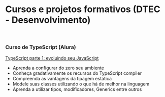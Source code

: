 # Cursos e projetos formativos (DTEC - Desenvolvimento)

<br/>

### Curso de TypeScript (Alura)

[TypeScript parte 1: evoluindo seu JavaScript](https://cursos.alura.com.br/course/typescript-evoluindo-javascript)

- Aprenda a configurar do zero seu ambiente
- Conheça gradativamente os recursos do TypeScript compiler
- Compreenda as vantagens da tipagem estática
- Modele suas classes utilizando o que há de melhor na linguagem
- Aprenda a utilizar tipos, modificadores, Generics entre outros
